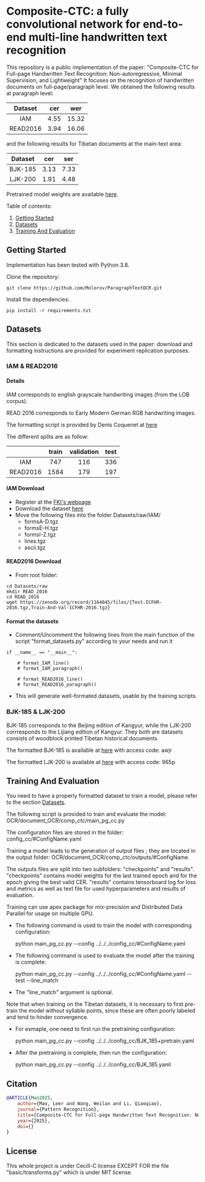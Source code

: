 # Composite-CTC: a fully convolutional network for end-to-end multi-line handwritten text recognition
This repository is a public implementation of the paper: "Composite-CTC for Full-page Handwritten Text Recognition: Non-autoregressive, Minimal Supervision, and Lightweight"
It focuses on the recognition of handwritten documents on full-page/paragraph level.
We obtained the following results at paragraph level:

|  Dataset  |  cer |  wer  |
|:------------:|:----:|:-----:|
|      IAM     | 4.55 | 15.32 |
|   READ2016   | 3.94 | 16.06 |

and the following results for Tibetan documents at the main-text area:

|  Dataset  |  cer |  ser  |
|:------------:|:----:|:-----:|
|  BJK-185     | 3.13 | 7.33 |
|  LJK-200     | 1.91 | 4.48 |

Pretrained model weights are available [here](https://zenodo.org/records/16956903).

Table of contents:
1. [Getting Started](#Getting-Started)
2. [Datasets](#Datasets)
3. [Training And Evaluation](#Training-and-evaluation)

## Getting Started
Implementation has been tested with Python 3.8.

Clone the repository:

```
git clone https://github.com/Molorov/ParagraphTextOCR.git
```

Install the dependencies:

```
pip install -r requirements.txt
```


## Datasets
This section is dedicated to the datasets used in the paper: download and formatting instructions are provided 
for experiment replication purposes.

### IAM & READ2016

#### Details

IAM corresponds to english grayscale handwriting images (from the LOB corpus).

READ 2016 corresponds to Early Modern German RGB handwriting images.

The formatting script is provided by Denis Coquenet at [here](https://github.com/FactoDeepLearning/VerticalAttentionOCR)

The different splits are as follow:

|           | train | validation |  test |
|:---------:|:-----:|:----------:|:-----:|
|   IAM     |  747  |     116    |  336  |
| READ2016  |  1584 |     179    | 197   |

#### IAM Download


- Register at the [FKI's webpage](https://fki.tic.heia-fr.ch/databases/iam-handwriting-database)
- Download the dataset [here](https://fki.tic.heia-fr.ch/databases/download-the-iam-handwriting-database) 
- Move the following files into the folder Datasets/raw/IAM/
    - formsA-D.tgz
    - formsE-H.tgz
    - formsI-Z.tgz
    - lines.tgz
    - ascii.tgz


#### READ2016 Download

- From root folder:

```
cd Datasets/raw
mkdir READ_2016
cd READ_2016
wget https://zenodo.org/record/1164045/files/{Test-ICFHR-2016.tgz,Train-And-Val-ICFHR-2016.tgz}
```


#### Format the datasets

- Comment/Uncomment the following lines from the main function of the script "format_datasets.py" according to your needs and run it

```
if __name__ == "__main__":

    # format_IAM_line()
    # format_IAM_paragraph()

    # format_READ2016_line()
    # format_READ2016_paragraph()
```

- This will generate well-formated datasets, usable by the training scripts.

### BJK-185 & LJK-200

BJK-185 corresponds to the Beijing edition of Kangyur, while the LJK-200 corrresponds to the Lijiang edition of Kangyur. They both are
datasets consists of woodblock printed Tibetan historical documents.

The formatted BJK-185 is available at [here](https://pan.baidu.com/s/1X_scsIvnpzV00_DRnYFGcg?pwd=awjr) with access code: awjr

The formatted LJK-200 is available at [here](https://pan.baidu.com/s/1nG6u3yTrJADcwWvtnWp6Jw?pwd=965p) with access code: 965p


## Training And Evaluation
You need to have a properly formatted dataset to train a model, please refer to the section [Datasets](#Datasets). 

The following script is provided to train and evaluate the model: 
OCR/document_OCR/comp_ctc/main_pg_cc.py

The configuration files are stored in the folder: 
config_cc/#ConfigName.yaml

Training a model leads to the generation of output files ; they are located in the output folder:
OCR/document_OCR/comp_ctc/outputs/#ConfigName.

The outputs files are split into two subfolders: "checkpoints" and "results". "checkpoints" contains model weights for the last trained epoch and for the epoch giving the best valid CER.
"results" contains tensorboard log for loss and metrics as well as text file for used hyperparameters and results of evaluation.

Training can use apex package for mix-precision and Distributed Data Parallel for usage on multiple GPU.

- The following command is used to train the model with corresponding configuration:
  
  python main_pg_cc.py --config ../../../config_cc/#ConfigName.yaml

- The following command is used to evaluate the model after the training is complete:
  
  python main_pg_cc.py --config ../../../config_cc/#ConfigName.yaml --test --line_match

- The "line_match" argument is optional.

Note that when training on the Tibetan datasets, it is necessary to first pre-train the model without syllable points, since these are often poorly labeled and tend to hinder convergence.

- For exmaple, one need to first run the pretraining configuration:
  
  python main_pg_cc.py --config ../../../config_cc/BJK_185+pretrain.yaml
  
- After the pretraining is complete, then run the configuration:

  python main_pg_cc.py --config ../../../config_cc/BJK_185.yaml

    
## Citation

```bibtex
@ARTICLE{Mao2025,
    author={Mao, Leer and Wang, Weilan and Li, Qiaoqiao},
    journal={Pattern Recognition},
    title={Composite-CTC for Full-page Handwritten Text Recognition: Non-autoregressive, Minimal Supervision, and Lightweight},
    year={2025},
    doi={}
}
```

## License

This whole project is under Cecill-C license EXCEPT FOR the file "basic/transforms.py" which is under MIT license.

